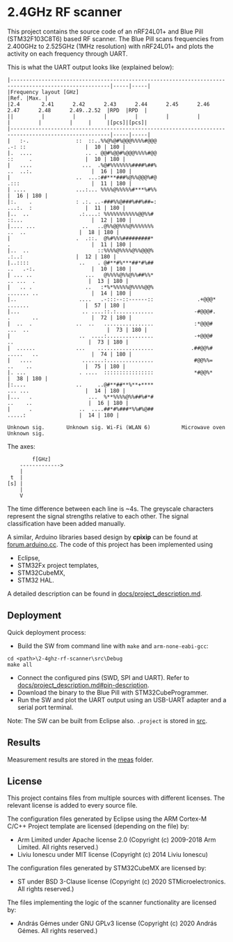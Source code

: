 # 2.4GHz RF scanner

This project contains the source code of an nRF24L01+ and Blue Pill (STM32F103C8T6) based RF scanner. The Blue Pill scans frequencies from 2.400GHz to 2.525GHz (1MHz resolution) with nRF24L01+ and plots the activity on each frequency through UART.

This is what the UART output looks like (explained below):

    |------------------------------------------------------------------------------------------------------|-----|-----|
    |Frequency layout [GHz]                                                                                |Ref. |Max. |
    |2.4       2.41      2.42      2.43      2.44      2.45      2.46      2.47      2.48      2.49..2.52  |RPD  |RPD  |
    ||         |         |         |         |         |         |         |         |         |     |     |[pcs]|[pcs]|
    |------------------------------------------------------------------------------------------------------|-----|-----|
    |   :-.               ::  ::..%%@%@#%@@@%%%%#@@@                              .-: ::                   |  10 | 180 |
    |.  ....                 .. . @@#%@@#%@@@%%%%#@@                              ::     .                 |  10 | 180 |
    |   ....                ...  .%@#%%%%%%%####%##%                            ..  ..:.                   |  16 | 180 |
    |                     ..  ...:##***###%@%%@@@%#@                            .:::                       |  11 | 180 |
    | ....                ...:... %%%%@%%%%%#***%#%%                                                       |  16 | 180 |
    |:.    .              : .:. ..-###%%@###%##%##=:                              ...:.  :                 |  11 | 180 |
    |..  ..                .:....: %%%%%%%%%%%@@%%#                             ::...                      |  12 | 180 |
    |.... ...               ..   ..@%%@@%%%@%%%%%%%                                 ..  ..                 |  18 | 180 |
    |                     .  .::.  @%#%%%#########*                             .                          |  11 | 180 |
    |..  ..                      ::%%%%@%%%%@%%@@@%                                  .:..:                 |  12 | 180 |
    |..::::                ..    . @#**#%***##*#%##                             ..   .-:.                  |  10 | 180 |
    | ... ..                 ...   @%%%%@%%@%%##%%*                              .. ...  .                 |  13 | 180 |
    |   .. .                 ..   :*%*%%%%%@%%%%@@%                             ....... ..                 |  14 | 180 |
    |..                    ....   .-:::--::------::              .+@@@*           .......                  |  57 | 180 |
    |...                    .. ....::.:............             -#@@@#.         .       ..                 |  72 | 180 |
    |  ..  .              ..  ..   ................             :*@@@#     ...  ..                         |  73 | 180 |
    |                      ..  ....:...............             -+@@@#           ..                        |  73 | 180 |
    |  ......             ...    ..................            .##@@%#          .....   ..                 |  74 | 180 |
    |   ....                .......:...............             #@@%%=            ..    ..                 |  75 | 180 |
    |. ...                 . ....  ::::::::::::::::             *#@@%*                                     |  38 | 180 |
    |:....                ..     ..@#**##**%**+****                               ... ...                  |  14 | 180 |
    |...   .                  ...  %**%%%%@%%##%#*#                              ..    ..                  |  16 | 180 |
    |      .               ..  ....##*#%###*%%#%@##                                 .....:                 |  14 | 180 |

    Unknown sig.       Unknown sig. Wi-Fi (WLAN 6)          Microwave oven     Unknown sig.

The axes:

            f[GHz]
        ------------->
        |
     t  |
    [s] |
        |
        V

The time difference between each line is ~4s. The greyscale characters represent the signal strengths relative to each other. The signal classification have been added manually.

A similar, Arduino libraries based design by **cpixip** can be found at [forum.arduino.cc](https://forum.arduino.cc/index.php?topic=54795.0). The code of this project has been implemented using

- Eclipse,
- STM32Fx project templates,
- STM32CubeMX,
- STM32 HAL.

A detailed description can be found in [docs/project_description.md](docs/project_description.md).

## Deployment

Quick deployment process:
- Build the SW from command line with `make` and `arm-none-eabi-gcc`:

```
cd <path>\2-4ghz-rf-scanner\src\Debug
make all
```

- Connect the configured pins (SWD, SPI and UART). Refer to [docs/project_description.md#pin-description](docs/project_description.md#pin-description).
- Download the binary to the Blue Pill with STM32CubeProgrammer.
- Run the SW and plot the UART output using an USB-UART adapter and a serial port terminal.

Note: The SW can be built from Eclipse also. `.project` is stored in [src](src).

## Results

Measurement results are stored in the [meas](meas) folder.

## License

This project contains files from multiple sources with different licenses. The relevant license is added to every source file.

The configuration files generated by Eclipse using the ARM Cortex-M C/C++ Project template are licensed (depending on the file) by:
- Arm Limited under Apache license 2.0 (Copyright (c) 2009-2018 Arm Limited. All rights reserved.)
- Liviu Ionescu under MIT license (Copyright (c) 2014 Liviu Ionescu)

The configuration files generated by STM32CubeMX are licensed by:
- ST under BSD 3-Clause license (Copyright (c) 2020 STMicroelectronics. All rights reserved.)

The files implementing the logic of the scanner functionality are licensed by:
- András Gémes under GNU GPLv3 license (Copyright (c) 2020 András Gémes. All rights reserved.)
